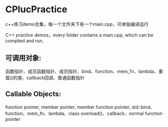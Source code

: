 # CPlucPractice
c++练习demo合集，每一个文件夹下有一个main.cpp，可单独编译运行

C++ practice demos，every folder contains a main.cpp, which can be complied and run.

## 可调用对象:
函数指针、成员函数指针、成员指针、bind、function、mem_fn、lambda、重载()的类、callback回调、普通函数指针

## Callable Objects:
function pointer, member pointer, member function pointer, std::bind、function、mem_fn、lambda、class overload()、callback、normal function pointer


